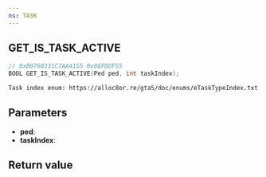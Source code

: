 ```yaml
---
ns: TASK
---
```

## GET_IS_TASK_ACTIVE

```c
// 0xB0760331C7AA4155 0x86FDDF55
BOOL GET_IS_TASK_ACTIVE(Ped ped, int taskIndex);
```

```
Task index enum: https://alloc8or.re/gta5/doc/enums/eTaskTypeIndex.txt
```

## Parameters
* **ped**: 
* **taskIndex**: 

## Return value
